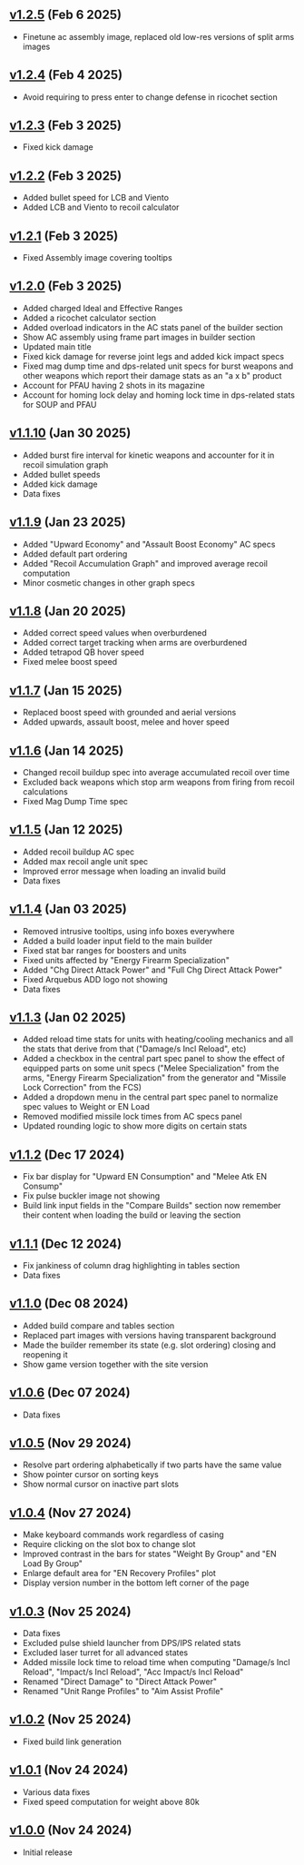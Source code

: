 ## [v1.2.5](https://github.com/matteosal/ac6-advanced-garage/releases/tag/v1.2.5) (Feb 6 2025)
* Finetune ac assembly image, replaced old low-res versions of split arms images

## [v1.2.4](https://github.com/matteosal/ac6-advanced-garage/releases/tag/v1.2.4) (Feb 4 2025)
* Avoid requiring to press enter to change defense in ricochet section

## [v1.2.3](https://github.com/matteosal/ac6-advanced-garage/releases/tag/v1.2.3) (Feb 3 2025)
* Fixed kick damage

## [v1.2.2](https://github.com/matteosal/ac6-advanced-garage/releases/tag/v1.2.2) (Feb 3 2025)
* Added bullet speed for LCB and Viento
* Added LCB and Viento to recoil calculator

## [v1.2.1](https://github.com/matteosal/ac6-advanced-garage/releases/tag/v1.2.1) (Feb 3 2025)
* Fixed Assembly image covering tooltips

## [v1.2.0](https://github.com/matteosal/ac6-advanced-garage/releases/tag/v1.2.0) (Feb 3 2025)
* Added charged Ideal and Effective Ranges
* Added a ricochet calculator section
* Added overload indicators in the AC stats panel of the builder section
* Show AC assembly using frame part images in builder section
* Updated main title
* Fixed kick damage for reverse joint legs and added kick impact specs
* Fixed mag dump time and dps-related unit specs for burst weapons and other weapons which report their damage stats as an "a x b" product
* Account for PFAU having 2 shots in its magazine
* Account for homing lock delay and homing lock time in dps-related stats for SOUP and PFAU

## [v1.1.10](https://github.com/matteosal/ac6-advanced-garage/releases/tag/v1.1.10) (Jan 30 2025)
* Added burst fire interval for kinetic weapons and accounter for it in recoil simulation graph
* Added bullet speeds
* Added kick damage
* Data fixes

## [v1.1.9](https://github.com/matteosal/ac6-advanced-garage/releases/tag/v1.1.9) (Jan 23 2025)
* Added "Upward Economy" and "Assault Boost Economy" AC specs
* Added default part ordering
* Added "Recoil Accumulation Graph" and improved average recoil computation
* Minor cosmetic changes in other graph specs

## [v1.1.8](https://github.com/matteosal/ac6-advanced-garage/releases/tag/v1.1.8) (Jan 20 2025)
* Added correct speed values when overburdened
* Added correct target tracking when arms are overburdened
* Added tetrapod QB hover speed
* Fixed melee boost speed

## [v1.1.7](https://github.com/matteosal/ac6-advanced-garage/releases/tag/v1.1.7) (Jan 15 2025)
* Replaced boost speed with grounded and aerial versions
* Added upwards, assault boost, melee and hover speed

## [v1.1.6](https://github.com/matteosal/ac6-advanced-garage/releases/tag/v1.1.6) (Jan 14 2025)
* Changed recoil buildup spec into average accumulated recoil over time
* Excluded back weapons which stop arm weapons from firing from recoil calculations
* Fixed Mag Dump Time spec

## [v1.1.5](https://github.com/matteosal/ac6-advanced-garage/releases/tag/v1.1.5) (Jan 12 2025)
* Added recoil buildup AC spec 
* Added max recoil angle unit spec
* Improved error message when loading an invalid build
* Data fixes

## [v1.1.4](https://github.com/matteosal/ac6-advanced-garage/releases/tag/v1.1.4) (Jan 03 2025)
* Removed intrusive tooltips, using info boxes everywhere
* Added a build loader input field to the main builder
* Fixed stat bar ranges for boosters and units
* Fixed units affected by "Energy Firearm Specialization"
* Added "Chg Direct Attack Power" and "Full Chg Direct Attack Power"
* Fixed Arquebus ADD logo not showing
* Data fixes

## [v1.1.3](https://github.com/matteosal/ac6-advanced-garage/releases/tag/v1.1.3) (Jan 02 2025)
* Added reload time stats for units with heating/cooling mechanics and all the stats that derive from that ("Damage/s Incl Reload", etc)
* Added a checkbox in the central part spec panel to show the effect of equipped parts on some unit specs ("Melee Specialization" from the arms, "Energy Firearm Specialization" from the generator and "Missile Lock Correction" from the FCS)
* Added a dropdown menu in the central part spec panel to normalize spec values to Weight or
 EN Load
* Removed modified missile lock times from AC specs panel
* Updated rounding logic to show more digits on certain stats

## [v1.1.2](https://github.com/matteosal/ac6-advanced-garage/releases/tag/v1.1.2) (Dec 17 2024)
* Fix bar display for "Upward EN Consumption" and "Melee Atk EN Consump"
* Fix pulse buckler image not showing
* Build link input fields in the "Compare Builds" section now remember their content when loading the build or leaving the section

## [v1.1.1](https://github.com/matteosal/ac6-advanced-garage/releases/tag/v1.1.1) (Dec 12 2024)
* Fix jankiness of column drag highlighting in tables section
* Data fixes

## [v1.1.0](https://github.com/matteosal/ac6-advanced-garage/releases/tag/v1.1.0) (Dec 08 2024)
* Added build compare and tables section
* Replaced part images with versions having transparent background
* Made the builder remember its state (e.g. slot ordering) closing and reopening it
* Show game version together with the site version

## [v1.0.6](https://github.com/matteosal/ac6-advanced-garage/releases/tag/v1.0.6) (Dec 07 2024)
* Data fixes

## [v1.0.5](https://github.com/matteosal/ac6-advanced-garage/releases/tag/v1.0.5) (Nov 29 2024)
* Resolve part ordering alphabetically if two parts have the same value
* Show pointer cursor on sorting keys
* Show normal cursor on inactive part slots

## [v1.0.4](https://github.com/matteosal/ac6-advanced-garage/releases/tag/v1.0.4) (Nov 27 2024)
* Make keyboard commands work regardless of casing
* Require clicking on the slot box to change slot
* Improved contrast in the bars for states "Weight By Group" and "EN Load By Group"
* Enlarge default area for "EN Recovery Profiles" plot
* Display version number in the bottom left corner of the page

## [v1.0.3](https://github.com/matteosal/ac6-advanced-garage/releases/tag/v1.0.3) (Nov 25 2024)
* Data fixes
* Excluded pulse shield launcher from DPS/IPS related stats
* Excluded laser turret for all advanced states
* Added missile lock time to reload time when computing "Damage/s Incl Reload", "Impact/s Incl Reload", "Acc Impact/s Incl Reload"
* Renamed "Direct Damage" to "Direct Attack Power"
* Renamed "Unit Range Profiles" to "Aim Assist Profile"

## [v1.0.2](https://github.com/matteosal/ac6-advanced-garage/releases/tag/v1.0.2) (Nov 25 2024)
* Fixed build link generation

## [v1.0.1](https://github.com/matteosal/ac6-advanced-garage/releases/tag/v1.0.1) (Nov 24 2024)
* Various data fixes
* Fixed speed computation for weight above 80k

## [v1.0.0](https://github.com/matteosal/ac6-advanced-garage/releases/tag/v1.0.0) (Nov 24 2024)
* Initial release